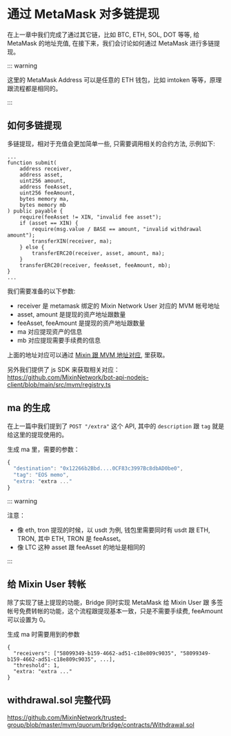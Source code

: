 # 通过 MetaMask 对多链提现

在上一章中我们完成了通过其它链，比如 BTC, ETH, SOL, DOT 等等, 给 MetaMask 的地址充值, 在接下来，我们会讨论如何通过 MetaMask 进行多链提现。

::: warning

这里的 MetaMask Address 可以是任意的 ETH 钱包，比如 imtoken 等等，原理跟流程都是相同的。

:::

## 如何多链提现

多链提现，相对于充值会更加简单一些, 只需要调用相关的合约方法, 示例如下:

```
...
function submit(
    address receiver,
    address asset,
    uint256 amount,
    address feeAsset,
    uint256 feeAmount,
    bytes memory ma,
    bytes memory mb
) public payable {
    require(feeAsset != XIN, "invalid fee asset");
    if (asset == XIN) {
        require(msg.value / BASE == amount, "invalid withdrawal amount");
        transferXIN(receiver, ma);
    } else {
        transferERC20(receiver, asset, amount, ma);
    }
    transferERC20(receiver, feeAsset, feeAmount, mb);
}
...
```

我们需要准备的以下参数:

* receiver 是 metamask 绑定的 Mixin Network User 对应的 MVM 帐号地址
* asset, amount 是提现的资产地址跟数量
* feeAsset, feeAmount 是提现的资产地址跟数量
* ma 对应提现资产的信息
* mb 对应提现需要手续费的信息

上面的地址对应可以通过 [Mixin 跟 MVM 地址对应](/zh/resources/qa.html), 里获取。

另外我们提供了 js SDK 来获取相关对应：<https://github.com/MixinNetwork/bot-api-nodejs-client/blob/main/src/mvm/registry.ts>

## ma 的生成

在上一篇中我们提到了 `POST "/extra"` 这个 API, 其中的 `description` 跟 `tag` 就是给这里的提现使用的。

生成 ma 里，需要的参数：

```javascript
{
  "destination": "0x12266b2Bbd....0CF83c3997Bc8dbAD0be0",
  "tag": "EOS memo",
  "extra: "extra ..."
}
```

::: warning

注意：  
* 像 eth, tron 提现的时候，以 usdt 为例, 钱包里需要同时有 usdt 跟 ETH, TRON, 其中 ETH, TRON 是 feeAsset。 
* 像 LTC 这种 asset 跟 feeAsset 的地址是相同的

:::

## 给 Mixin User 转帐

除了实现了链上提现的功能，Bridge 同时实现 MetaMask 给 Mixin User 跟 多签帐号免费转帐的功能，这个流程跟提现基本一致，只是不需要手续费, feeAmount 可以设置为 0。

生成 ma 时需要用到的参数

```
{
  "receivers": ["58099349-b159-4662-ad51-c18e809c9035", "58099349-b159-4662-ad51-c18e809c9035", ...],
  "threshold": 1,
  "extra: "extra ..."
}
```

## withdrawal.sol 完整代码

<https://github.com/MixinNetwork/trusted-group/blob/master/mvm/quorum/bridge/contracts/Withdrawal.sol>